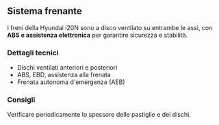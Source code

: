 ﻿## Sistema frenante

I freni della Hyundai i20N sono a disco ventilato su entrambe le assi, con **ABS e assistenza elettronica** per garantire sicurezza e stabilità.

### Dettagli tecnici
- Dischi ventilati anteriori e posteriori
- ABS, EBD, assistenza alla frenata
- Frenata autonoma d'emergenza (AEB)

### Consigli
Verificare periodicamente lo spessore delle pastiglie e dei dischi.
